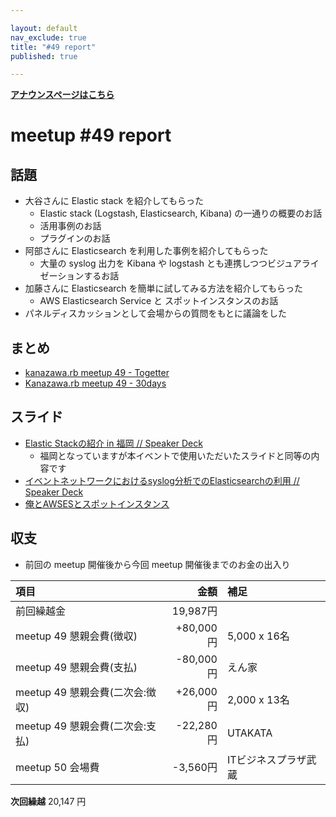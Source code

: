 ```yaml
---

layout: default
nav_exclude: true
title: "#49 report"
published: true

---
```


<div style="text-align: left;"><a href="./"><strong>アナウンスページはこちら</strong></a></div>

# meetup #49 report

## 話題

* 大谷さんに Elastic stack を紹介してもらった
  + Elastic stack (Logstash, Elasticsearch, Kibana) の一通りの概要のお話
  + 活用事例のお話
  + プラグインのお話
* 阿部さんに Elasticsearch を利用した事例を紹介してもらった
  + 大量の syslog 出力を Kibana や logstash とも連携しつつビジュアライゼーションするお話
* 加藤さんに Elasticsearch を簡単に試してみる方法を紹介してもらった
  + AWS Elasticsearch Service と スポットインスタンスのお話
* パネルディスカッションとして会場からの質問をもとに議論をした

## まとめ

* [kanazawa.rb meetup 49 - Togetter](http://togetter.com/li/1023409)
* [Kanazawa.rb meetup 49 - 30days](http://30d.jp/kzrb/39)


## スライド

* [Elastic Stackの紹介 in 福岡 // Speaker Deck](https://speakerdeck.com/johtani/elastic-stackfalseshao-jie-in-fu-gang)
  * 福岡となっていますが本イベントで使用いただいたスライドと同等の内容です
* [イベントネットワークにおけるsyslog分析でのElasticsearchの利用 // Speaker Deck](https://speakerdeck.com/hirolovesbeer/ibentonetutowakuniokerusyslogfen-xi-defalseelasticsearchfalseli-yong)
* [俺とAWSESとスポットインスタンス](https://www.icloud.com/keynote/0j3Qx5n1viWkCuiQ9wLb8YK4Q#%E4%BF%BA%E3%81%A8AWSES%E3%81%A8%E3%82%B9%E3%83%9B%E3%82%9A%E3%83%83%E3%83%88%E3%82%A4%E3%83%B3%E3%82%B9%E3%82%BF%E3%83%B3%E3%82%B9)


<!-- 分かっている範囲でリンクがあれば列挙する
## 参加者のブログ

* XXX

-->


## 収支

<!-- 適宜更新する(以下は meetup 49 の内容を例示) -->

* 前回の meetup 開催後から今回 meetup 開催後までのお金の出入り

|項目                             |金額         |補足                                               |
|:--------------------------------|------------:|:--------------------------------------------------|
| 前回繰越金                      |    19,987円 |                                                   |
| meetup 49 懇親会費(徴収)        |   +80,000円 | 5,000 x 16名 |
| meetup 49 懇親会費(支払)        |   -80,000円 | えん家 |
| meetup 49 懇親会費(二次会:徴収) |   +26,000円 | 2,000 x 13名                                       |
| meetup 49 懇親会費(二次会:支払) |   -22,280円 | UTAKATA                                     |
| meetup 50 会場費                |    -3,560円 | ITビジネスプラザ武蔵 |

**次回繰越**  20,147 円

